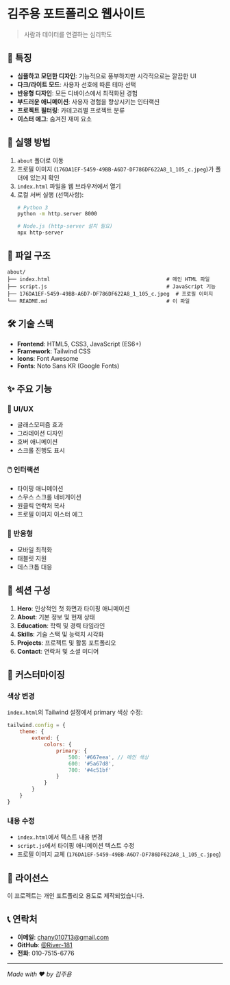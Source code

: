 # 김주용 포트폴리오 웹사이트

> 사람과 데이터를 연결하는 심리학도

## 🌟 특징

- **심플하고 모던한 디자인**: 기능적으로 풍부하지만 시각적으로는 깔끔한 UI
- **다크/라이트 모드**: 사용자 선호에 따른 테마 선택
- **반응형 디자인**: 모든 디바이스에서 최적화된 경험
- **부드러운 애니메이션**: 사용자 경험을 향상시키는 인터랙션
- **프로젝트 필터링**: 카테고리별 프로젝트 분류
- **이스터 에그**: 숨겨진 재미 요소

## 🚀 실행 방법

1. `about` 폴더로 이동
2. 프로필 이미지 (`176DA1EF-5459-49BB-A6D7-DF786DF622A8_1_105_c.jpeg`)가 폴더에 있는지 확인
3. `index.html` 파일을 웹 브라우저에서 열기
4. 로컬 서버 실행 (선택사항):
   ```bash
   # Python 3
   python -m http.server 8000
   
   # Node.js (http-server 설치 필요)
   npx http-server
   ```

## 📁 파일 구조

```
about/
├── index.html                                      # 메인 HTML 파일
├── script.js                                       # JavaScript 기능
├── 176DA1EF-5459-49BB-A6D7-DF786DF622A8_1_105_c.jpeg  # 프로필 이미지
└── README.md                                       # 이 파일
```

## 🛠️ 기술 스택

- **Frontend**: HTML5, CSS3, JavaScript (ES6+)
- **Framework**: Tailwind CSS
- **Icons**: Font Awesome
- **Fonts**: Noto Sans KR (Google Fonts)

## ✨ 주요 기능

### 🎨 UI/UX
- 글래스모피즘 효과
- 그라데이션 디자인
- 호버 애니메이션
- 스크롤 진행도 표시

### 🖱️ 인터랙션
- 타이핑 애니메이션
- 스무스 스크롤 네비게이션
- 원클릭 연락처 복사
- 프로필 이미지 이스터 에그

### 📱 반응형
- 모바일 최적화
- 태블릿 지원
- 데스크톱 대응

## 🎯 섹션 구성

1. **Hero**: 인상적인 첫 화면과 타이핑 애니메이션
2. **About**: 기본 정보 및 현재 상태
3. **Education**: 학력 및 경력 타임라인
4. **Skills**: 기술 스택 및 능력치 시각화
5. **Projects**: 프로젝트 및 활동 포트폴리오
6. **Contact**: 연락처 및 소셜 미디어

## 🔧 커스터마이징

### 색상 변경
`index.html`의 Tailwind 설정에서 primary 색상 수정:
```javascript
tailwind.config = {
    theme: {
        extend: {
            colors: {
                primary: {
                    500: '#667eea', // 메인 색상
                    600: '#5a67d8',
                    700: '#4c51bf'
                }
            }
        }
    }
}
```

### 내용 수정
- `index.html`에서 텍스트 내용 변경
- `script.js`에서 타이핑 애니메이션 텍스트 수정
- 프로필 이미지 교체 (`176DA1EF-5459-49BB-A6D7-DF786DF622A8_1_105_c.jpeg`)

## 📄 라이선스

이 프로젝트는 개인 포트폴리오 용도로 제작되었습니다.

## 📞 연락처

- **이메일**: chany010713@gmail.com
- **GitHub**: [@River-181](https://github.com/River-181)
- **전화**: 010-7515-6776

---

*Made with ❤️ by 김주용*
